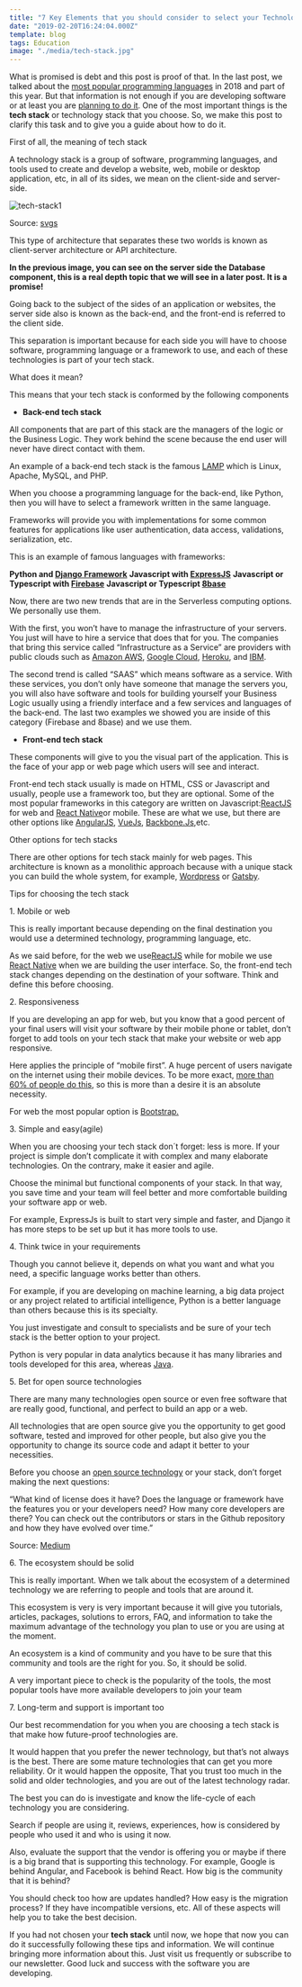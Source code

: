 ```yaml
---
title: "7 Key Elements that you should consider to select your Technology Stack"
date: "2019-02-20T16:24:04.000Z"
template: blog
tags: Education
image: "./media/tech-stack.jpg"
---
```


What is promised is debt and this post is proof of that. In the last post, we talked about the [most popular programming languages](https://cobuildlab.com/blog/most-popular-programming-language/) in 2018 and part of this year. But that information is not enough if you are developing software or at least you are [planning to do it](https://cobuildlab.com/blog/planning-a-software-project/). One of the most important things is the **tech stack** or technology stack that you choose. So, we make this post to clarify this task and to give you a guide about how to do it.


<title-2>First of all, the meaning of tech stack</title-2>

A technology stack is a group of software, programming languages, and tools used to create and develop a website, web, mobile or desktop application, etc, in all of its sides, we mean on the client-side and server-side.

![tech-stack1](.media/tech-stack1.jpg)

Source: [svgs](https://svsg.co/how-to-choose-your-tech-stack/)

This type of architecture that separates these two worlds is known as client-server architecture or API architecture.

**In the previous image, you can see on the server side the Database component, this is a real depth topic that we will see in a later post. It is a promise!**

Going back to the subject of the sides of an application or websites, the server side also is known as the back-end, and the front-end is referred to the client side. 

This separation is important because for each side you will have to choose software,  programming language or a framework to use, and each of these technologies is part of your tech stack. 

What does it mean?

<title-3>This means that your tech stack is conformed by the following components</title-3>

* **Back-end tech stack**

All components that are part of this stack are the managers of the logic or the Business Logic. They work behind the scene because the end user will never have direct contact with them. 

An example of a back-end tech stack is the famous [LAMP](https://bitnami.com/stack/lamp/installer) which is Linux, Apache, MySQL, and PHP. 

When you choose a programming language for the back-end, like Python, then you will have to select a framework written in the same language. 

Frameworks will provide you with implementations for some common features for applications like user authentication, data access, validations, serialization, etc. 

This is an example of famous languages with frameworks:

**Python and [Django Framework](https://www.djangoproject.com/)**
**Javascript with [ExpressJS](https://expressjs.com/)**
**Javascript or Typescript with [Firebase](https://firebase.google.com/?gclid=EAIaIQobChMI75zRlIDI4AIVxEOGCh344AFaEAAYASAAEgLdCvD_BwE)**
**Javascript or Typescript [8base](https://www.8base.com/)**

Now, there are two new trends that are in the Serverless computing options. We personally use them. 

With the first, you won’t have to manage the infrastructure of your servers. You just will have to hire a service that does that for you. The companies that bring this service called “Infrastructure as a Service” are providers with public clouds such as [Amazon AWS](https://aws.amazon.com/?nc1=f_ls), [Google Cloud](https://cloud.google.com/gcp/?hl=es&utm_source=google&utm_medium=cpc&utm_campaign=latam-LATAMsp-all-es-dr-skws-all-all-trial-p-latam-1003997-LUAC0000385&utm_content=text-ad-none-any-DEV_c-CRE_257142192891-ADGP_SKWS%20%7C%20PHR%20~%20Cloud-KWID_43700030076822949-kwd-171201442-userloc_1028573&utm_term=KW_cloud-ST_cloud&gclid=EAIaIQobChMIuc7I1IDI4AIVA0GGCh14QgqyEAAYASAAEgI03_D_BwE&gclsrc=aw.ds), [Heroku](https://www.heroku.com/), and [IBM](https://www.ibm.com/ve-es/?ar=1).

The second trend is called “SAAS” which means software as a service. With these services, you don’t only have someone that manage the servers you, you will also have software and tools for building yourself your Business Logic usually using a friendly interface and a few services and languages of the back-end. The last two examples we showed you are inside of this category (Firebase and 8base) and we use them.

* **Front-end tech stack**

These components will give to you the visual part of the application. This is the face of your app or web page which users will see and interact. 

Front-end tech stack usually is made on HTML, CSS or Javascript and usually, people use a framework too, but they are optional. Some of the most popular frameworks in this category are written on Javascript:[ReactJS](https://reactjs.org/) for web and [React Native](https://react-native.shop/elements?gclid=EAIaIQobChMIpNra4oq-4AIVRkCGCh3gTwLqEAAYASAAEgJW-_D_BwE)or mobile. These are what we use, but there are other options like [AngularJS](https://react-native.shop/elements?gclid=EAIaIQobChMIpNra4oq-4AIVRkCGCh3gTwLqEAAYASAAEgJW-_D_BwE), [VueJs](https://vuejs.org/), [Backbone.Js](https://backbonejs.org/),etc.

<title-3>Other options for tech stacks</title-3>

There are other options for tech stack mainly for web pages. This architecture is known as a monolithic approach because with a unique stack you can build the whole system, for example, [Wordpress](https://wordpress.com/create/?currency=USD&utm_source=adwords&utm_medium=cpc&keyword=wordpress&creative=263010903764&campaignid=655562327&adgroupid=55312602867&matchtype=e&device=c&network=g&&sgmt=gb&utm_source=adwords&utm_campaign=Google_WPcom_Search_Brand_Desktop_RoW_en&utm_medium=cpc&keyword=wordpress&creative=263010903764&campaignid=655562327&adgroupid=55312602867&matchtype=e&device=c&network=g&targetid=kwd-313411415&locationid=1028573&gclid=EAIaIQobChMI_b6tqZO-4AIVjVmGCh28twZFEAAYASAAEgLt0vD_BwE) or [Gatsby](https://www.gatsbyjs.org/).

<title-2>Tips for choosing the tech stack</title-2>

<title-3>1. Mobile or web</title-3>

This is really important because depending on the final destination you would use a determined technology, programming language, etc. 

As we said before, for the web we use[ReactJS](https://reactjs.org/) while for mobile we use [React Native](https://react-native.shop/elements?gclid=EAIaIQobChMIpNra4oq-4AIVRkCGCh3gTwLqEAAYASAAEgJW-_D_BwE) when we are building the user interface. So, the front-end tech stack changes depending on the destination of your software. Think and define this before choosing.

<title-3>2. Responsiveness</title-3>

If you are developing an app for web, but you know that a good percent of your final users will visit your software by their mobile phone or tablet, don’t forget to add tools on your tech stack that make your website or web app responsive. 

Here applies the principle of “mobile first”. A huge percent of users navigate on the internet using their mobile devices. To be more exact, [more than 60% of people do this](https://svsg.co/how-to-choose-your-tech-stack/), so this is more than a desire it is an absolute necessity. 

For web the most popular option is [Bootstrap.](https://www.ostraining.com/blog/webdesign/bootstrap-popular/)

<title-3>3. Simple and easy(agile)</title-3>

When you are choosing your tech stack don´t forget: less is more. If your project is simple don’t complicate it with complex and many elaborate technologies. On the contrary, make it easier and agile. 

Choose the minimal but functional components of your stack. In that way, you save time and your team will feel better and more comfortable building your software app or web.

For example, ExpressJs is built to start very simple and faster, and Django it has more steps to be set up but it has more tools to use.

<title-3>4. Think twice in your requirements</title-3>

Though you cannot believe it, depends on what you want and what you need, a specific language works better than others. 

For example, if you are developing on machine learning, a big data project or any project related to artificial intelligence, Python is a better language than others because this is its specialty. 

You just investigate and consult to specialists and be sure of your tech stack is the better option to your project.

Python is very popular in data analytics because it has many libraries and tools developed for this area, whereas [Java](https://www.oracle.com/technetwork/topics/newtojava/learn-141096.html).

<title-3>5. Bet for open source technologies</title-3>

There are many many technologies open source or even free software that are really good, functional, and perfect to build an app or a web. 

All technologies that are open source give you the opportunity to get good software, tested and improved for other people, but also give you the opportunity to change its source code and adapt it better to your necessities. 

Before you choose an [open source technology](https://cobuildlab.com/blog/software-open-source-vs-proprietary-software/) or your stack, don’t forget making the next questions: 

“What kind of license does it have? Does the language or framework have the features you or your developers need? How many core developers are there? You can check out the contributors or stars in the Github repository and how they have evolved over time.”

Source: [Medium](https://medium.com/unicorn-supplies/9-steps-how-to-choose-a-technology-stack-for-your-web-application-a6e302398e55)

<title-3>6. The ecosystem should be solid</title-3>

This is really important. When we talk about the ecosystem of a determined technology we are referring to people and tools that are around it. 

This ecosystem is very is very important because it will give you tutorials, articles, packages, solutions to errors, FAQ, and information to take the maximum advantage of the technology you plan to use or you are using at the moment. 

An ecosystem is a kind of community and you have to be sure that this community and tools are the right for you. So, it should be solid.

A very important piece to check is the popularity of the tools, the most popular tools have more available developers to join your team

<title-3>7. Long-term and support is important too</title-3>

Our best recommendation for you when you are choosing a tech stack is that make how future-proof technologies are. 

It would happen that you prefer the newer technology, but that’s not always is the best. There are some mature technologies that can get you more reliability. Or it would happen the opposite,
 That you trust too much in the solid and older technologies, and you are out of the latest technology radar.

The best you can do is investigate and know the life-cycle of each technology you are considering. 

Search if people are using it, reviews, experiences, how is considered by people who used it and who is using it now. 

Also, evaluate the support that the vendor is offering you or maybe if there is a big brand that is supporting this technology. For example, Google is behind Angular, and Facebook is behind React. How big is the community that it is behind? 

You should check too how are updates handled? How easy is the migration process? If they have incompatible versions, etc. All of these aspects will help you to take the best decision. 

If you had not chosen your **tech stack** until now, we hope that now you can do it successfully following these tips and information. We will continue bringing more information about this. Just visit us frequently or subscribe to our newsletter. Good luck and success with the software you are developing. 

